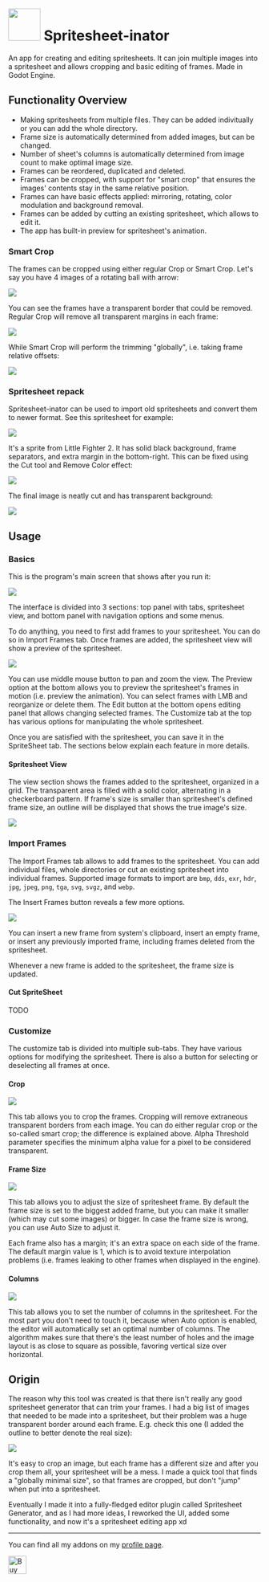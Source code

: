 # <img src="https://github.com/KoBeWi/Godot-Spritesheet-Generator/blob/master/Media/Icon.png" width="64" height="64"> Spritesheet-inator

An app for creating and editing spritesheets. It can join multiple images into a spritesheet and allows cropping and basic editing of frames. Made in Godot Engine.

## Functionality Overview

- Making spritesheets from multiple files. They can be added indivitually or you can add the whole directory.
- Frame size is automatically determined from added images, but can be changed.
- Number of sheet's columns is automatically determined from image count to make optimal image size.
- Frames can be reordered, duplicated and deleted.
- Frames can be cropped, with support for "smart crop" that ensures the images' contents stay in the same relative position.
- Frames can have basic effects applied: mirroring, rotating, color modulation and background removal.
- Frames can be added by cutting an existing spritesheet, which allows to edit it.
- The app has built-in preview for spritesheet's animation.

### Smart Crop

The frames can be cropped using either regular Crop or Smart Crop. Let's say you have 4 images of a rotating ball with arrow:

![](Media/Arrows.webp)

You can see the frames have a transparent border that could be removed. Regular Crop will remove all transparent margins in each frame:

![](Media/ArrowsCrop.webp)

While Smart Crop will perform the trimming "globally", i.e. taking frame relative offsets:

![](Media/ArrowsSmart.webp)

### Spritesheet repack

Spritesheet-inator can be used to import old spritesheets and convert them to newer format. See this spritesheet for example:

![](Media/bat_chase.webp)

It's a sprite from Little Fighter 2. It has solid black background, frame separators, and extra margin in the bottom-right. This can be fixed using the Cut tool and Remove Color effect:

![](Media/BatRepack.webp)

The final image is neatly cut and has transparent background:

![](Media/BatFinal.webp)

## Usage

### Basics

This is the program's main screen that shows after you run it:

![](Media/MainScreen.webp)

The interface is divided into 3 sections: top panel with tabs, spritesheet view, and bottom panel with navigation options and some menus.

To do anything, you need to first add frames to your spritesheet. You can do so in Import Frames tab. Once frames are added, the spritesheet view will show a preview of the spritesheet.

![](Media/BasicSpritesheet.webp)

You can use middle mouse button to pan and zoom the view. The Preview option at the bottom allows you to preview the spritesheet's frames in motion (i.e. preview the animation). You can select frames with LMB and reorganize or delete them. The Edit button at the bottom opens editing panel that allows changing selected frames. The Customize tab at the top has various options for manipulating the whole spritesheet.

Once you are satisfied with the spritesheet, you can save it in the SpriteSheet tab. The sections below explain each feature in more details.

#### Spritesheet View

The view section shows the frames added to the spritesheet, organized in a grid. The transparent area is filled with a solid color, alternating in a checkerboard pattern. If frame's size is smaller than spritesheet's defined frame size, an outline will be displayed that shows the true image's size.

![](Media/FrameOutline.webp)

### Import Frames

The Import Frames tab allows to add frames to the spritesheet. You can add individual files, whole directories or cut an existing spritesheet into individual frames. Supported image formats to import are `bmp`, `dds`, `exr`, `hdr`, `jpg`, `jpeg`, `png`, `tga`, `svg`, `svgz`, and `webp`.

The Insert Frames button reveals a few more options.

![](Media/InsertFrames.webp)

You can insert a new frame from system's clipboard, insert an empty frame, or insert any previously imported frame, including frames deleted from the spritesheet.

Whenever a new frame is added to the spritesheet, the frame size is updated.

#### Cut SpriteSheet

TODO

### Customize

The customize tab is divided into multiple sub-tabs. They have various options for modifying the spritesheet. There is also a button for selecting or deselecting all frames at once.

#### Crop

![](Media/TabCrop.webp)

This tab allows you to crop the frames. Cropping will remove extraneous transparent borders from each image. You can do either regular crop or the so-called smart crop; the difference is explained above. Alpha Threshold parameter specifies the minimum alpha value for a pixel to be considered transparent.

#### Frame Size

![](Media/TabFrameSize.webp)

This tab allows you to adjust the size of spritesheet frame. By default the frame size is set to the biggest added frame, but you can make it smaller (which may cut some images) or bigger. In case the frame size is wrong, you can use Auto Size to adjust it.

Each frame also has a margin; it's an extra space on each side of the frame. The default margin value is 1, which is to avoid texture interpolation problems (i.e. frames leaking to other frames when displayed in the engine).

#### Columns

![](Media/TabColumns.webp)

This tab allows you to set the number of columns in the spritesheet. For the most part you don't need to touch it, because when Auto option is enabled, the editor will automatically set an optimal number of columns. The algorithm makes sure that there's the least number of holes and the image layout is as close to square as possible, favoring vertical size over horizontal.



## Origin

The reason why this tool was created is that there isn't really any good spritesheet generator that can trim your frames. I had a big list of images that needed to be made into a spritesheet, but their problem was a huge transparent border around each frame. E.g. check this one (I added the outline to better denote the real size):

![](https://github.com/KoBeWi/Godot-Spritesheet-Generator/blob/master/Media/ReadmeBug.webp)

It's easy to crop an image, but each frame has a different size and after you crop them all, your spritesheet will be a mess. I made a quick tool that finds a "globally minimal size", so that frames are cropped, but don't "jump" when put into a spritesheet.

Eventually I made it into a fully-fledged editor plugin called Spritesheet Generator, and as I had more ideas, I reworked the UI, added some functionality, and now it's a spritesheet editing app xd

___
You can find all my addons on my [profile page](https://github.com/KoBeWi).

<a href='https://ko-fi.com/W7W7AD4W4' target='_blank'><img height='36' style='border:0px;height:36px;' src='https://cdn.ko-fi.com/cdn/kofi1.png?v=3' border='0' alt='Buy Me a Coffee at ko-fi.com' /></a>
